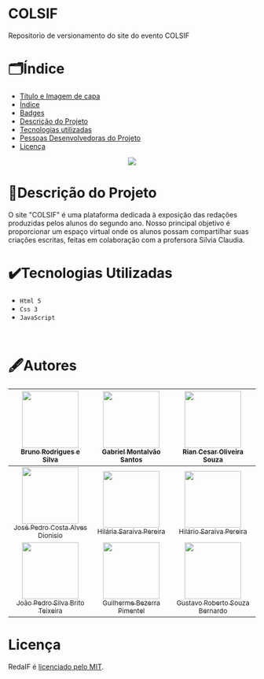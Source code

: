 # COLSIF
 Repositorio de versionamento do site do evento COLSIF

# 🗂️Índice

- [Título e Imagem de capa](#RedaIF)
- [Índice](#🗂️índice)
- [Badges](#badges)
- [Descrição do Projeto](#📖descrição-do-projeto)
  <!-- * [Status do Projeto](#status-do-Projeto) -->
  <!-- * [Funcionalidades e Demonstração da Aplicação](#funcionalidades-e-demonstração-da-aplicação) -->
  <!-- - [Acesso ao Projeto](#acesso-ao-projeto) -->
- [Tecnologias utilizadas](#✔️Tecnologias-Utilizadas)
- [Pessoas Desenvolvedoras do Projeto](#🖋️Autores)
- [Licença](#Licença)

<p align="center">
<img loading="lazy" src="http://img.shields.io/static/v1?label=STATUS&message=EM%20DESENVOLVIMENTO&color=GREEN&style=for-the-badge"/>
</p>

# 📖Descrição do Projeto

O site "COLSIF" é uma plataforma dedicada à exposição das redações produzidas pelos alunos do segundo ano. Nosso principal objetivo é proporcionar um espaço virtual onde os alunos possam compartilhar suas criações escritas, feitas em colaboração com a profersora Silvia Claudia.

# ✔️Tecnologias Utilizadas
- `Html 5`
- `Css 3`
- `JavaScript`

<br>

# 🖋️Autores

|   [<img loading="lazy" src="https://avatars.githubusercontent.com/u/119943937?v=4" width=115><br><sub>Bruno Rodrigues e Silva</sub>](https://github.com/bruno-rodrigues0)   |   [<img loading="lazy" src="https://avatars.githubusercontent.com/u/113394709?v=4" width=115><br><sub>Gabriel Montalvão Santos</sub>](https://github.com/msantos7gabriel)    |      [<img loading="lazy" src="https://avatars.githubusercontent.com/u/145462146?v=4" width=115><br><sub>Rian Cesar Oliveira Souza</sub>](https://github.com/riancesaros)      |
| :-------------------------------------------------------------------------------------------------------------------------------------------------------------------------: | :--------------------------------------------------------------------------------------------------------------------------------------------------------------------------: | :----------------------------------------------------------------------------------------------------------------------------------------------------------------------------: |
| [<img loading="lazy" src="https://avatars.githubusercontent.com/u/145406929?v=4" width=115><br><sub>José Pedro Costa Alves Dionisio</sub>](https://github.com/josepedro10)  |       [<img loading="lazy" src="https://avatars.githubusercontent.com/u/145464554?v=4" width=115><br><sub>Hilária Saraiva Pereira</sub>](https://github.com/hilariasp)       |        [<img loading="lazy" src="https://avatars.githubusercontent.com/u/145464560?v=4" width=115><br><sub>Hilário Saraiva Pereira</sub>](https://github.com/hilariosp)        |
| [<img loading="lazy" target="_Blank" src="https://avatars.githubusercontent.com/u/145465734?v=4" width=115><br><sub>João Pedro Silva Brito Teixeira</sub>](https://github.com/joaopedrosbt) | [<img loading="lazy" src="https://avatars.githubusercontent.com/u/145464569?v=4" width=115><br><sub>Guilherme Bezerra Pimentel</sub>](https://github.com/guilherme-pimentel) | [<img loading="lazy" src="https://avatars.githubusercontent.com/u/145466063?v=4" width=115><br><sub>Gustavo Roberto Souza Bernardo</sub>](https://github.com/gustavo-robertoo) |

# Licença

RedaIF é <a href="LICENSE">licenciado pelo MIT</a>.


